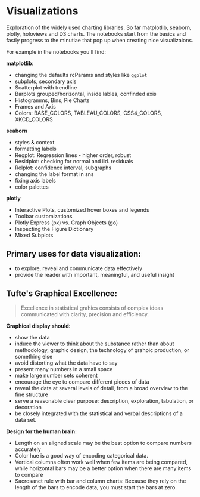 # Visualizations

Exploration of the widely used charting libraries. So far matplotlib, seaborn, plotly, holoviews and D3 charts. The notebooks start from the basics and fastly progress to the minutiae that pop up when creating nice visualizaions. 

For example in the notebooks you'll find:

**matplotlib**: 
- changing the defaults rcParams and styles like `ggplot`
- subplots, secondary axis
- Scatterplot with trendline
- Barplots grouped/horizontal, inside lables, confinded axis
- Histogramms, Bins, Pie Charts
- Frames and Axis
- Colors: BASE_COLORS, TABLEAU_COLORS, CSS4_COLORS, XKCD_COLORS

**seaborn**
- styles & context
- formatting labels
- Regplot: Regression lines - higher order, robust 
- Residplot: checking for normal and iid. residuals
- Relplot: confidence interval, subgraphs
- changing the label format in sns
- fixing axis labels
- color palettes

**plotly**
- Interactive Plots, customized hover boxes and legends
- Toolbar customizations
- Plotly Express (px) vs. Graph Objects (go)
- Inspecting the Figure Dictionary
- Mixed Subplots


## Primary uses for data visualization:
- to explore, reveal and communicate data effectively
- provide the reader with important, meaningful, and useful insight

## Tufte's Graphical Excellence:
> Excellence in statistical grahics consists of complex ideas communicated with clarity, precision and efficiency. 

__Graphical display should:__
- show the data
- induce the viewer to think about the substance rather than about methodology, graphic design, the technology of grahpic production, or something else
- avoid distorting what the data have to say
- present many numbers in a small space
- make large number sets coherent
- encourage the eye to compare different pieces of data
- reveal the data at several levels of detail, from a broad overview to the fine structure
- serve a reasonable clear purpose: description, exploration, tabulation, or decoration
- be closely integrated with the statistical and verbal descriptions of  a data set. 

__Design for the human brain:__
- Length on an aligned scale may be the best option to compare numbers accurately
- Color hue is a good way of encoding categorical data. 
- Vertical columns often work well when few items are being compared, while horizontal bars may be a better option when there are many items to compare
- Sacrosanct rule with bar and column charts: Because they rely on the length of the bars to encode data, you must start the bars at zero.